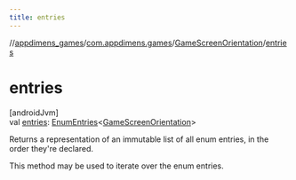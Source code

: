 ```yaml
---
title: entries
---
```

//[appdimens_games](../../../index.html)/[com.appdimens.games](../index.html)/[GameScreenOrientation](index.html)/[entries](entries.html)



# entries



[androidJvm]\
val [entries](entries.html): [EnumEntries](https://kotlinlang.org/api/core/kotlin-stdlib/kotlin.enums/-enum-entries/index.html)&lt;[GameScreenOrientation](index.html)&gt;



Returns a representation of an immutable list of all enum entries, in the order they're declared.



This method may be used to iterate over the enum entries.



